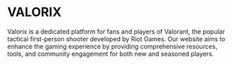# VALORIX
Valorix is a dedicated platform for fans and players of Valorant, the popular tactical first-person shooter developed by Riot Games. Our website aims to enhance the gaming experience by providing comprehensive resources, tools, and community engagement for both new and seasoned players.
